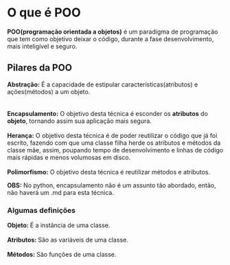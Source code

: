 # O que é POO

<b>POO(programação orientada a objetos)</b> é um paradigma de programação que tem como objetivo deixar o código, durante a fase desenvolvimento, mais inteligível e seguro.

## Pilares da POO
<b>Abstração:</b> É a capacidade de estipular características(atributos) e ações(métodos) a um objeto.  
<br>
<br>
<b>Encapsulamento:</b> O objetivo desta técnica é esconder os <b>atributos</b> do <b>objeto</b>, tornando assim sua aplicação mais segura.
<br>
<br>
<b>Herança:</b> O objetivo desta técnica é de poder reutilizar o código que já foi escrito, fazendo com que uma classe filha herde os atributos e métodos da classe mãe, assim, poupando tempo de desenvolvimento e linhas de código mais rápidas e menos volumosas em disco.
<br>
<br>
<b>Polimorfismo:</b> O objetivo desta técnica é reutilizar métodos e atributos.

<b>OBS:</b> No python, encapsulamento não é um assunto tão abordado, então, não haverá um .md para esta técnica.

### Algumas definições
<b>Objeto: </b>É a instância de uma classe.
<br>
<br>
<b>Atributos: </b>São as variáveis de uma classe.
<br>
<br>
<b>Métodos: </b>São funções de uma classe.